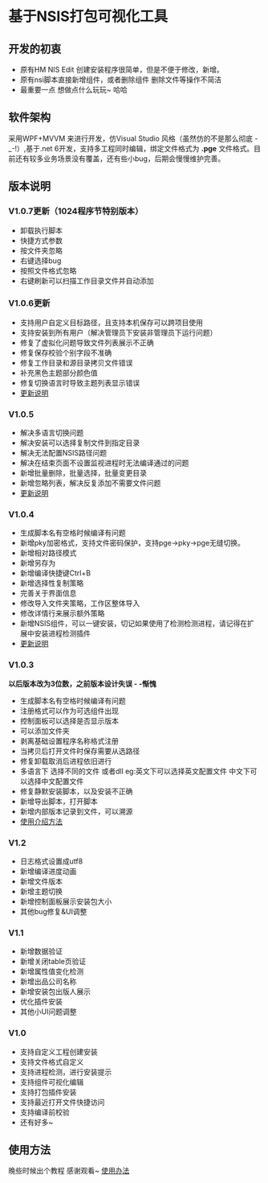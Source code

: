 # 基于NSIS打包可视化工具
##  开发的初衷
* 原有HM NIS Edit 创建安装程序很简单，但是不便于修改，新增。
* 原有nsi脚本直接新增组件，或者删除组件 删除文件等操作不简洁
* 最重要一点  想做点什么玩玩~ 哈哈
## 软件架构
  采用WPF+MVVM 来进行开发，仿Visual Studio 风格（虽然仿的不是那么彻底 -_-!）,基于.net 6开发，支持多工程同时编辑，绑定文件格式为 __.pge__ 文件格式。目前还有较多业务场景没有覆盖，还有些小bug，后期会慢慢维护完善。
## 版本说明
### V1.0.7更新（1024程序节特别版本）
* 卸载执行脚本
* 快捷方式参数
* 按文件夹忽略
* 右键选择bug
* 按照文件格式忽略
* 右键刷新可以扫描工作目录文件并自动添加
  
### V1.0.6更新
* 支持用户自定义目标路径，且支持本机保存可以跨项目使用
* 支持安装到所有用户（解决管理员下安装非管理员下运行问题）
* 修复了虚拟化问题导致文件列表展示不正确
* 修复保存校验个别字段不准确
* 修复工作目录和源目录拷贝文件错误
* 补充黑色主题部分颜色值
* 修复切换语言时导致主题列表显示错误
* [更新说明](https://mp.weixin.qq.com/s/g71bUtea4KC0t3PnA4Qtsw)

### V1.0.5
* 解决多语言切换问题
* 解决安装可以选择复制文件到指定目录
* 解决无法配置NSIS路径问题
* 解决在结束页面不设置监视进程时无法编译通过的问题
* 新增批量删除，批量选择，批量变更目录
* 新增忽略列表，解决反复添加不需要文件问题
* [更新说明](https://mp.weixin.qq.com/s/8c4ONmWgJ8Uw-Q9E6EYt-A)
  
### V1.0.4
* 生成脚本名有空格时候编译有问题
* 新增pky加密格式，支持文件密码保护，支持pge->pky->pge无缝切换。
* 新增相对路径模式
* 新增另存为
* 新增编译快捷键Ctrl+B
* 新增选择性复制策略
* 完善关于界面信息
* 修改导入文件夹策略，工作区整体导入
* 修改详情行来展示额外策略
* 新增NSIS组件，可以一键安装，切记如果使用了检测检测进程，请记得在扩展中安装进程检测插件
* [更新说明](https://mp.weixin.qq.com/s/1kKiUmz7wdZkE0rTVOCSiA)
### V1.0.3
**以后版本改为3位数，之前版本设计失误 - -惭愧**
* 生成脚本名有空格时候编译有问题
* 注册格式可以作为可选组件出现
* 控制面板可以选择是否显示版本
* 可以添加文件夹
* 剥离基础设置程序名称格式注册
* 当拷贝后打开文件时保存需要从选路径
* 修复卸载取消后进程依旧进行
* 多语言下 选择不同的文件 或者dll eg:英文下可以选择英文配置文件 中文下可以选择中文配置文件
* 修复静默安装脚本，以及安装不正确
* 新增导出脚本，打开脚本
* 新增内部版本记录到文件，可以溯源
* [使用介绍方法](https://mp.weixin.qq.com/s?__biz=MzA5ODY4MDkzOA==&mid=2447903959&idx=1&sn=7ecb538442d049d320706601ece30371&chksm=849145d2b3e6ccc4d256d83a95f6b350858affd0e5cb29c26a8066588b4d1f66c0fc91d1d7a9&token=886432174&lang=zh_CN#rd)
### V1.2
* 日志格式设置成utf8
* 新增编译进度动画
* 新增文件版本
* 新增主题切换
* 新增控制面板展示安装包大小
* 其他bug修复&UI调整
### V1.1
* 新增数据验证
* 新增关闭table页验证
* 新增属性值变化检测
* 新增出品公司名称
* 新增安装包出版人展示
* 优化插件安装
* 其他小UI问题调整
### V1.0
* 支持自定义工程创建安装
* 支持文件格式自定义
* 支持进程检测，进行安装提示
* 支持组件可视化编辑
* 支持打包插件安装
* 支持最近打开文件快捷访问
* 支持编译前校验
* 还有好多~ 
## 使用方法
晚些时候出个教程 感谢观看~
[使用办法](https://mp.weixin.qq.com/s?__biz=MzA5ODY4MDkzOA==&mid=2447903933&idx=1&sn=5f6107ae0bea22ad1f7c0eb7d81fe70d&chksm=849145b8b3e6ccaef109b2a387560e4ef9e69b22f44e138b6645aeb958a1384c03449413b362#rd)

